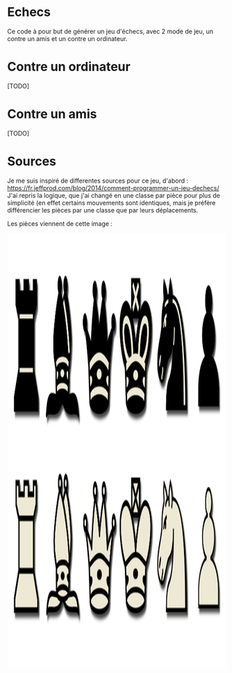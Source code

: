 # Echecs

Ce code à pour but de générer un jeu d'échecs, avec 2 mode de jeu, un contre un amis et un contre un ordinateur.

# Contre un ordinateur 

[TODO]

# Contre un amis

[TODO]


# Sources

Je me suis inspiré de differentes sources pour ce jeu, d'abord : https://fr.jeffprod.com/blog/2014/comment-programmer-un-jeu-dechecs/
J'ai repris la logique, que j'ai changé en une classe par pièce pour plus de simplicité (en effet certains mouvements sont identiques, mais je préfère différencier les pièces par une classe que par leurs déplacements.

Les pièces viennent de cette image : 
<p align="center">
<img src="images/chesspiece.png" height="1000" />
</p>
